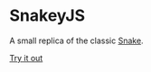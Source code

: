 # SnakeyJS

A small replica of the classic [Snake](https://en.wikipedia.org/wiki/Snake_(video_game_genre)).

[Try it out](https://thanasismpalatsoukas.github.io/snakeyJs/)